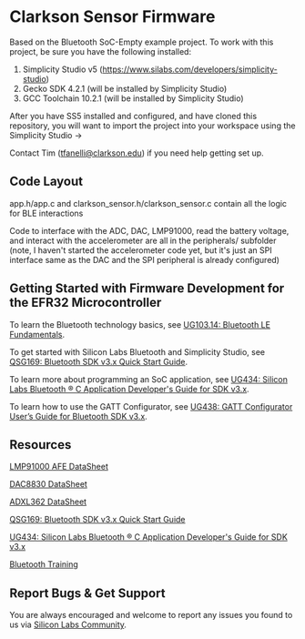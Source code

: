 # Clarkson Sensor Firmware

Based on the Bluetooth SoC-Empty example project. To work with this project, be sure you have the following installed:

1) Simplicity Studio v5 (https://www.silabs.com/developers/simplicity-studio)
2) Gecko SDK 4.2.1 (will be installed by Simplicity Studio)
3) GCC Toolchain 10.2.1 (will be installed by Simplicity Studio)

After you have SS5 installed and configured, and have cloned this repository, you will want to import the project into your workspace using the Simplicity Studio -> 

Contact Tim (tfanelli@clarkson.edu) if you need help getting set up. 

## Code Layout
app.h/app.c and clarkson_sensor.h/clarkson_sensor.c contain all the logic for BLE interactions

Code to interface with the ADC, DAC, LMP91000, read the battery voltage, and interact with the accelerometer are all in the peripherals/ subfolder (note, I haven't started the accelerometer code yet, but it's just an SPI interface same as the DAC and the SPI peripheral is already configured)

## Getting Started with Firmware Development for the EFR32 Microcontroller

To learn the Bluetooth technology basics, see [UG103.14: Bluetooth LE Fundamentals](https://www.silabs.com/documents/public/user-guides/ug103-14-fundamentals-ble.pdf).

To get started with Silicon Labs Bluetooth and Simplicity Studio, see [QSG169: Bluetooth SDK v3.x Quick Start Guide](https://www.silabs.com/documents/public/quick-start-guides/qsg169-bluetooth-sdk-v3x-quick-start-guide.pdf).

To learn more about programming an SoC application, see [UG434: Silicon Labs Bluetooth ® C Application Developer's Guide for SDK v3.x](https://www.silabs.com/documents/public/user-guides/ug434-bluetooth-c-soc-dev-guide-sdk-v3x.pdf).

To learn how to use the GATT Configurator, see [UG438: GATT Configurator User’s Guide for Bluetooth SDK v3.x](https://www.silabs.com/documents/public/user-guides/ug438-gatt-configurator-users-guide-sdk-v3x.pdf).

## Resources

[LMP91000 AFE DataSheet](https://www.ti.com/lit/ds/symlink/lmp91000.pdf)

[DAC8830 DataSheet](https://www.ti.com/lit/ds/symlink/dac8830.pdf)

[ADXL362 DataSheet](https://www.analog.com/media/en/technical-documentation/data-sheets/ADXL362.pdf)

[QSG169: Bluetooth SDK v3.x Quick Start Guide](https://www.silabs.com/documents/public/quick-start-guides/qsg169-bluetooth-sdk-v3x-quick-start-guide.pdf)

[UG434: Silicon Labs Bluetooth ® C Application Developer's Guide for SDK v3.x](https://www.silabs.com/documents/public/user-guides/ug434-bluetooth-c-soc-dev-guide-sdk-v3x.pdf)

[Bluetooth Training](https://www.silabs.com/support/training/bluetooth)

## Report Bugs & Get Support

You are always encouraged and welcome to report any issues you found to us via [Silicon Labs Community](https://www.silabs.com/community).
